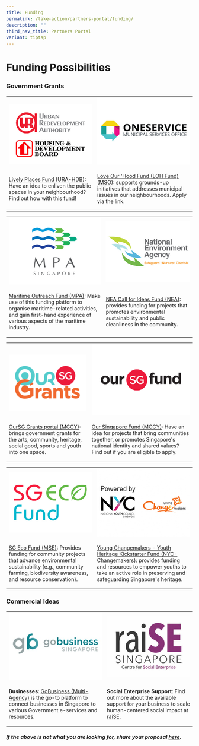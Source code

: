```yaml
---
title: Funding
permalink: /take-action/partners-portal/funding/
description: ""
third_nav_title: Partners Portal
variant: tiptap
---
```

<h1>Funding Possibilities</h1>
<h3>Government Grants</h3>
<table style="minWidth: 50px">
<colgroup>
<col>
<col>
</colgroup>
<tbody>
<tr>
<th rowspan="1" colspan="1">
<p></p>
<div class="isomer-image-wrapper">
<img style="width: 100%" height="auto" width="100%" alt="URA and HDB logo" src="/images/Opportunities/Funding/URA_logo_422x304.png">
</div>
</th>
<th rowspan="1" colspan="1">
<div class="isomer-image-wrapper">
<img style="width: 100%" height="auto" width="100%" alt="" src="/images/Opportunities/mso-logo_422x304.jpg">
</div>
</th>
</tr>
<tr>
<td rowspan="1" colspan="1">
<p><a href="https://www.ura.gov.sg/Corporate/Get-Involved/Enliven-Public-Spaces/Activate-public-spaces" rel="noopener noreferrer nofollow" target="_blank">Lively Places Fund (URA-HDB)</a>:
Have an idea to enliven the public spaces in your neighbourhood? Find out
how with this fund!</p>
</td>
<td rowspan="1" colspan="1">
<p><a href="https://go.gov.sg/fund-application" rel="noopener noreferrer nofollow" target="_blank">Love Our 'Hood Fund (LOH Fund) (MSO)</a>:
supports grounds-up initiatives that addresses municipal issues in our
neighbourhoods. Apply via the link.</p>
</td>
</tr>
</tbody>
</table>
<table style="minWidth: 50px">
<colgroup>
<col>
<col>
</colgroup>
<tbody>
<tr>
<th rowspan="1" colspan="1">
<div class="isomer-image-wrapper">
<img style="width: 100%" height="auto" width="100%" alt="" src="/images/Opportunities/mpa-logo_422x304.jpg">
</div>
</th>
<th rowspan="1" colspan="1">
<div class="isomer-image-wrapper">
<img style="width: 100%" height="auto" width="100%" alt="" src="/images/Opportunities/nea-logo_422x304.jpg">
</div>
</th>
</tr>
<tr>
<td rowspan="1" colspan="1">
<p><a href="https://www.mpa.gov.sg/events-careers/public-outreach/maritime-outreach-fund" rel="noopener noreferrer nofollow" target="_blank">Maritime Outreach Fund (MPA)</a>:
Make use of this funding platform to organise maritime-related activities,
and gain first-hand experience of various aspects of the maritime industry.</p>
</td>
<td rowspan="1" colspan="1">
<p><a href="https://www.nea.gov.sg/programmes-grants/grants-and-awards/call-for-ideas-fund" rel="noopener noreferrer nofollow" target="_blank">NEA Call for Ideas Fund (NEA)</a>:
provides funding for projects that promotes environmental sustainability
and public cleanliness in the community.</p>
</td>
</tr>
</tbody>
</table>
<table style="minWidth: 50px">
<colgroup>
<col>
<col>
</colgroup>
<tbody>
<tr>
<th rowspan="1" colspan="1">
<p></p>
<div class="isomer-image-wrapper">
<img style="width: 100%" height="auto" width="100%" alt="Our SG Grants Portal" src="/images/oursggrants_logo.png">
</div>
</th>
<th rowspan="1" colspan="1">
<div class="isomer-image-wrapper">
<img style="width: 100%" height="auto" width="100%" alt="" src="/images/Opportunities/osf-logo_422x304.jpg">
</div>
</th>
</tr>
<tr>
<td rowspan="1" colspan="1">
<p><a href="https://oursggrants.gov.sg" rel="noopener noreferrer nofollow" target="_blank">OurSG Grants portal (MCCY)</a>:
brings government grants for the arts, community, heritage, social good,
sports and youth into one space.</p>
</td>
<td rowspan="1" colspan="1">
<p><a href="https://www.sg/oursingaporefund" rel="noopener noreferrer nofollow" target="_blank">Our Singapore Fund (MCCY)</a>:
Have an idea for projects that bring communities together, or promotes
Singapore's national identity and shared values? Find out if you are eligible
to apply.</p>
</td>
</tr>
</tbody>
</table>
<table style="minWidth: 50px">
<colgroup>
<col>
<col>
</colgroup>
<tbody>
<tr>
<th rowspan="1" colspan="1">
<div class="isomer-image-wrapper">
<img style="width: 100%" height="auto" width="100%" alt="" src="/images/Opportunities/sg-eco-fund_422x304.jpg">
</div>
</th>
<th rowspan="1" colspan="1">
<div class="isomer-image-wrapper">
<img style="width: 100%" height="auto" width="100%" alt="" src="/images/Opportunities/nyc-ycm-logo-(422x304).jpg">
</div>
</th>
</tr>
<tr>
<td rowspan="1" colspan="1">
<p><a href="https://www.mse.gov.sg/sgecofund" rel="noopener noreferrer nofollow" target="_blank">SG Eco Fund (MSE)</a>:
Provides funding for community projects that advance environmental sustainability
(e.g., community farming, biodiversity awareness, and resource conservation).</p>
</td>
<td rowspan="1" colspan="1">
<p><a href="https://www.nyc.gov.sg/programmes-grants/young-changemakers" rel="noopener noreferrer nofollow" target="_blank">Young Changemakers - Youth Heritage Kickstarter Fund (NYC-Changemakers)</a>​:
provides funding and resources to empower youths to take an active role
in preserving and safeguarding Singapore's heritage.</p>
</td>
</tr>
</tbody>
</table>
<h3>Commercial Ideas</h3>
<table style="minWidth: 50px">
<colgroup>
<col>
<col>
</colgroup>
<tbody>
<tr>
<th rowspan="1" colspan="1">
<div class="isomer-image-wrapper">
<img style="width: 100%" height="auto" width="100%" alt="" src="/images/Opportunities/gobusiness-logo-v2.jpg">
</div>
</th>
<th rowspan="1" colspan="1">
<div class="isomer-image-wrapper">
<img style="width: 100%" height="auto" width="100%" alt="" src="/images/Opportunities/raise-logo-v2.jpg">
</div>
</th>
</tr>
<tr>
<td rowspan="1" colspan="1">
<p><strong>Businesses</strong>: <a href="https://gobusiness.gov.sg" rel="noopener noreferrer nofollow" target="_blank">GoBusiness (Multi-Agency)</a> is the go-to
platform to connect businesses in Singapore to various Government e-services
and resources.</p>
</td>
<td rowspan="1" colspan="1">
<p><strong>Social Enterprise Support</strong>: Find out more about the available
support for your business to scale human-centered social impact at <a href="https://www.raise.sg" rel="noopener noreferrer nofollow" target="_blank">raiSE</a>.</p>
</td>
</tr>
</tbody>
</table>
<h5><strong>If the above is not what you are looking for, share your proposal <a href="https://go.gov.sg/takeactiontoday" rel="noopener noreferrer nofollow" target="_blank">here</a>.</strong></h5>
<p></p>